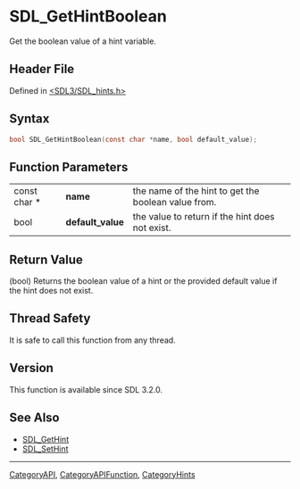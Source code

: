 # SDL_GetHintBoolean

Get the boolean value of a hint variable.

## Header File

Defined in [<SDL3/SDL_hints.h>](https://github.com/libsdl-org/SDL/blob/main/include/SDL3/SDL_hints.h)

## Syntax

```c
bool SDL_GetHintBoolean(const char *name, bool default_value);
```

## Function Parameters

|              |                   |                                                     |
| ------------ | ----------------- | --------------------------------------------------- |
| const char * | **name**          | the name of the hint to get the boolean value from. |
| bool         | **default_value** | the value to return if the hint does not exist.     |

## Return Value

(bool) Returns the boolean value of a hint or the provided default value if
the hint does not exist.

## Thread Safety

It is safe to call this function from any thread.

## Version

This function is available since SDL 3.2.0.

## See Also

- [SDL_GetHint](SDL_GetHint)
- [SDL_SetHint](SDL_SetHint)






----
[CategoryAPI](CategoryAPI), [CategoryAPIFunction](CategoryAPIFunction), [CategoryHints](CategoryHints)

